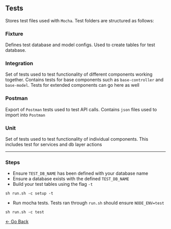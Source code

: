 ## Tests
Stores test files used with `Mocha`. Test folders are structured as follows:

### Fixture
Defines test database and model configs. Used to create tables for test database.

### Integration
Set of tests used to test functionality of different components working together. Contains tests for base components such as `base-controller` and `base-model`. Tests for extended components can go here as well

### Postman
Export of `Postman` tests used to test API calls. Contains `json` files used to import into `Postman`

### Unit
Set of tests used to test functionality of individual components. This includes test for services and db layer actions

---

### Steps
* Ensure `TEST_DB_NAME` has been defined with your database name
* Ensure a database exists with the defined `TEST_DB_NAME`
* Build your test tables using the flag `-t`
```
sh run.sh -c setup -t
```
* Run mocha tests. Tests ran through `run.sh` should ensure `NODE_ENV=test`
```
sh run.sh -c test
```

[&larr; Go Back](../README.md#tests)